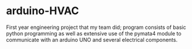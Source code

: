 # arduino-HVAC
First year engineering project that my team did; program consists of basic python programming as well as extensive use of the pymata4 module to communicate with an arduino UNO and several electrical components.
